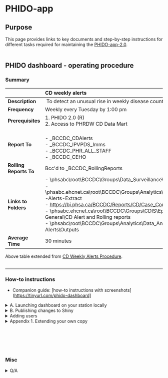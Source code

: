 # PHIDO-app

## Purpose

This page provides links to key documents and step-by-step instructions for different tasks required for maintaining the [PHIDO-app-2.0](https://bccdc.shinyapps.io/PHIDO/).
<br><br>


## PHIDO dashboard - operating procedure 

### Summary

| |  CD weekly alerts | PHIDO-app 2.0 |
| :-- | :--  | :-- |
| **Description** |​ To detect an unusual rise in weekly disease counts based on their temporal and cyclical trends.​ | To enable interactive explorations of alerts (sort, etc.) |
| **​Frequency** | Weekly every Tuesday by 1:00 pm​   | N/A |
| **​Prerequisites** | 1. PHIDO 2.0 (R) <br> 2. Access to PHRDW CD Data Mart | Same |
| ​**Report To** |   <br>- _BCCDC_CDAlerts <br>- _BCCDC_IPVPDS_Imms <br>- _BCCDC_PHR_ALL_STAFF <br>- _BCCDC_CEHO | Users from the same mailing lists |
| **Rolling Reports To** | Bcc'd to _BCCDC_RollingReports | N/A |
| **​Links to Folders** | - \\phsabc\root\BCCDC\Groups\Data_Surveillance\PHRDW\CD\Alerts\csv_output <br>- \\phsabc.ehcnet.ca\root\BCCDC\Groups\Analytics\Data_Analysts\Reports_Scripts\Reporting\CD-Alerts-Extract <br>- https://bi.phsa.ca/BCCDC/Reports/CD/Case_Count_Reports  <br>- \\phsabc.ehcnet.ca\root\BCCDC\Groups\CDIS\Epidemiology\epid\CD\1. SURVEILLANCE - General\CD Alert and Rolling reports <br>- \\phsabc\root\BCCDC\Groups\Analytics\Data_Analysts\Reports_Scripts\Reporting\CD-Alerts\Outputs  |  <br> User manual of PHIDO 2.0 prepared by Max ```O:\BCCDC\Groups\Analytics\DSI\RnD\p01_PHIDO_2.0\PHIDO_package``` <br> Validation compiled by Max et al. ```O:\BCCDC\Groups\Analytics\DSI\RnD\p01_PHIDO_2.0\PHIDO_Validation``` <br> [Shiny Login](https://www.shinyapps.io/admin/#/dashboard), use login ```data_analytics```|
| ​**Average Time** | 30 minutes​  | 10 minutes |

Above table extended from [CD Weekly Alerts Procedure](https://your.healthbc.org/sites/BCCDCsurv/analysts/_layouts/15/start.aspx#/SitePages/CD%20Weekly%20Alerts%20Procedure.aspx).
<br><br>
<hr>

### How-to instructions

- Companion guide: [how-to instructions with screenshots](https://tinyurl.com/phido-dashboard]

<details>
<summary> A. Launching dashboard on your station locally</summary>

1. Login to your station 
2. Launch [R Studio 4.1.1 via CAP](launch_r4.1.1_cap.md)
3. Choose "Open Project"
4. Copy-paste below:
    ```
    \\srvnetapp02.phsabc.ehcnet.ca\bccdc\Depts\Analytics\DSI\RnD\p06_PHIDO_dashboard\beta_version\
    ```
5. Select ```dashboard.Rproj```
6. Execute below and enter `y` when prompted about installations

    ```        
    shiny::runApp( 'app.R' )  
    ```

</details>




<details>

<summary> 
B. Publishing changes to Shiny 
</summary>

1. Repeat steps in Section A to test that the dashboard executes fine locally
2. Upon project owner's approval, run ```deployment/PHIDO_dev001_deploy.R``` to publish your changes to the online app
3. Take a coffee break as the project folder (code and intermediate outputs) would require "large" data transfers and will take >5 minutes.

See [example log showing successful R Studio outputs](example_log.md)
 

</details>

<details>
<summary> Adding users </summary>

1. Update the email list to ensure that retired staff will no longer have access to the app  
2. Update the user list by visiting https://www.shinyapps.io/admin/#/application/12298682/users
 - Email login: data_analytics@bccdc.ca
 - Password: [data analysts been given this info]
- Application visibiity: select ``private''
 - Add email of individual users

</details>

<details>
<summary>
Appendix 1. Extending your own copy 
</summary>

1. [Install Anaconda](https://healthbc.sharepoint.com/sites/BCCDCDataAnalyticsServicePHSA/SitePages/virtual-environments.aspx)  
    - May wish to review [notes on path](https://healthbc.sharepoint.com/sites/BCCDCDataAnalyticsServicePHSA/SitePages/Python-Infrastructure.aspx)
     
2. Launch Git Bash

3. Create a own copy on your personal drive

    ```
    cd \\PHSAhome2.phsabc.ehcnet.ca\user.name1
    mkdir GitLab
    git clone http://lvmgenodh01.phsabc.ehcnet.ca/bccdc/das/dsi/phido-dash-dev/phido-dashboard.git

    ```

4. Review and replicate an eample workflow.

    <details>
    
    <summary> 
    Add new ```how-to-nav_v2.png``` figure 
    </summary>

    1. Launch Git Bash and navigate to your repository, e.g.

        ```
        cd GitLab/phido-dashboard
        ```

        Or, if you are working from the subfolder on O: drive:

        ```
        cd //srvnetapp02.phsabc.ehcnet.ca/BCcdc/Depts/Analytics/DSI/RnD/p06_PHIDO_dashboard/
        ```


    1. Update your copy by issuing below
        ```
        git pull
        ```

    2. Create a new branch:
        ```
        git branch refine_how-to-nav_png
        git checkout refine_how-to-nav_png
        ```

    3. Create a new version of the how-to-nav PNG and save it under location ```www/image/how-to-nav_v2.png```

    4. Start tracking the newly created file:
        ```
        git add www/image/how-to-nav_v2.png
        ```

    5. Commit this change along with a concise message and push this change to the remote repository like this:
        ```
        git commit -m "refined how-to-nav legend PNG" 
        git push --set-upstream origin refine_how-to-nav_png
        ```

    6. On the browser, submit a **pull request** so the project owner can approve the request for integrating this change into the remote repo upon their review.

    Example [screenshots](https://docs.google.com/presentation/d/1HoJsx0J9jjHDZVovRDCWPjVyC6yVurn2vqYMx8ytVFU/)

    </details>

</details>

 





<br><br><br><br>





### Misc


<details>

<summary>Q/A</summary>


## Deployment scheme

- PHIDO 1.0: current pipeline producing power point sent by email
- PHIDO-app-2.0: beta prototype, i.e. mock data
- PHIDO-app-2.1: uses real data from CD mart
- PHIDO-app-3.0: CLHA geography will be provided

## Ideas
- Run both PHIDO 1.0 and PHIDO-app-2.1 in parallel for 2-3 months 

</details>




